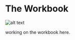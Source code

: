 # The Workbook

![alt text](https://files.slack.com/files-pri/T0HTW3H0V-F087JF09AAC/20241230_1641_forging_the_workbook_simple_compose_01jgcr7fa3f2d9r8k9350zc94h.gif?pub_secret=61f89b60aa)

working on the workbook here.